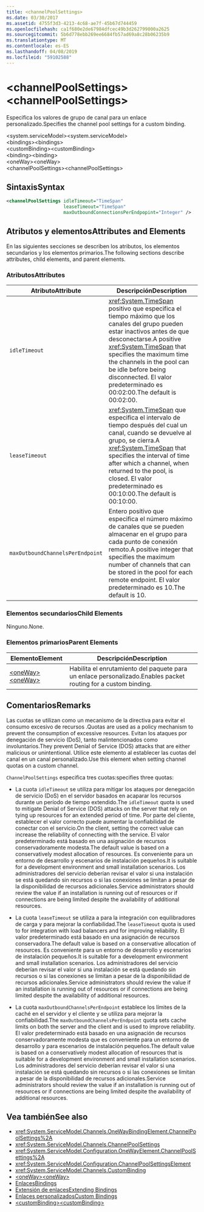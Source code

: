 ```yaml
---
title: <channelPoolSettings>
ms.date: 03/30/2017
ms.assetid: 4755f3d3-4213-4c68-ae7f-45b67d744459
ms.openlocfilehash: ca1f680e2de67984dfcec49b3d262799000a2625
ms.sourcegitcommit: 5b6d778ebb269ee6684fb57ad69a8c28b06235b9
ms.translationtype: MT
ms.contentlocale: es-ES
ms.lasthandoff: 04/08/2019
ms.locfileid: "59102588"
---
```

# <a name="channelpoolsettings"></a><span data-ttu-id="ee06e-101">\<channelPoolSettings></span><span class="sxs-lookup"><span data-stu-id="ee06e-101">\<channelPoolSettings></span></span>
<span data-ttu-id="ee06e-102">Especifica los valores de grupo de canal para un enlace personalizado.</span><span class="sxs-lookup"><span data-stu-id="ee06e-102">Specifies the channel pool settings for a custom binding.</span></span>  
  
 <span data-ttu-id="ee06e-103">\<system.serviceModel></span><span class="sxs-lookup"><span data-stu-id="ee06e-103">\<system.serviceModel></span></span>  
<span data-ttu-id="ee06e-104">\<bindings></span><span class="sxs-lookup"><span data-stu-id="ee06e-104">\<bindings></span></span>  
<span data-ttu-id="ee06e-105">\<customBinding></span><span class="sxs-lookup"><span data-stu-id="ee06e-105">\<customBinding></span></span>  
<span data-ttu-id="ee06e-106">\<binding></span><span class="sxs-lookup"><span data-stu-id="ee06e-106">\<binding></span></span>  
<span data-ttu-id="ee06e-107">\<oneWay></span><span class="sxs-lookup"><span data-stu-id="ee06e-107">\<oneWay></span></span>  
<span data-ttu-id="ee06e-108">\<channelPoolSettings></span><span class="sxs-lookup"><span data-stu-id="ee06e-108">\<channelPoolSettings></span></span>  
  
## <a name="syntax"></a><span data-ttu-id="ee06e-109">Sintaxis</span><span class="sxs-lookup"><span data-stu-id="ee06e-109">Syntax</span></span>  
  
```xml  
<channelPoolSettings idleTimeout="TimeSpan"
                     leaseTimeout="TimeSpan"
                     maxOutboundConnectionsPerEndpopint="Integer" />
```  
  
## <a name="attributes-and-elements"></a><span data-ttu-id="ee06e-110">Atributos y elementos</span><span class="sxs-lookup"><span data-stu-id="ee06e-110">Attributes and Elements</span></span>  
 <span data-ttu-id="ee06e-111">En las siguientes secciones se describen los atributos, los elementos secundarios y los elementos primarios.</span><span class="sxs-lookup"><span data-stu-id="ee06e-111">The following sections describe attributes, child elements, and parent elements.</span></span>  
  
### <a name="attributes"></a><span data-ttu-id="ee06e-112">Atributos</span><span class="sxs-lookup"><span data-stu-id="ee06e-112">Attributes</span></span>  
  
|<span data-ttu-id="ee06e-113">Atributo</span><span class="sxs-lookup"><span data-stu-id="ee06e-113">Attribute</span></span>|<span data-ttu-id="ee06e-114">Descripción</span><span class="sxs-lookup"><span data-stu-id="ee06e-114">Description</span></span>|  
|---------------|-----------------|  
|`idleTimeout`|<span data-ttu-id="ee06e-115"><xref:System.TimeSpan> positivo que especifica el tiempo máximo que los canales del grupo pueden estar inactivos antes de que desconectarse.</span><span class="sxs-lookup"><span data-stu-id="ee06e-115">A positive <xref:System.TimeSpan> that specifies the maximum time the channels in the pool can be idle before being disconnected.</span></span> <span data-ttu-id="ee06e-116">El valor predeterminado es 00:02:00.</span><span class="sxs-lookup"><span data-stu-id="ee06e-116">The default is 00:02:00.</span></span>|  
|`leaseTimeout`|<span data-ttu-id="ee06e-117"><xref:System.TimeSpan> que especifica el intervalo de tiempo después del cual un canal, cuando se devuelve al grupo, se cierra.</span><span class="sxs-lookup"><span data-stu-id="ee06e-117">A <xref:System.TimeSpan> that specifies the interval of time after which a channel, when returned to the pool, is closed.</span></span> <span data-ttu-id="ee06e-118">El valor predeterminado es 00:10:00.</span><span class="sxs-lookup"><span data-stu-id="ee06e-118">The default is 00:10:00.</span></span>|  
|`maxOutboundChannelsPerEndpoint`|<span data-ttu-id="ee06e-119">Entero positivo que especifica el número máximo de canales que se pueden almacenar en el grupo para cada punto de conexión remoto.</span><span class="sxs-lookup"><span data-stu-id="ee06e-119">A positive integer that specifies the maximum number of channels that can be stored in the pool for each remote endpoint.</span></span> <span data-ttu-id="ee06e-120">El valor predeterminado es 10.</span><span class="sxs-lookup"><span data-stu-id="ee06e-120">The default is 10.</span></span>|  
  
### <a name="child-elements"></a><span data-ttu-id="ee06e-121">Elementos secundarios</span><span class="sxs-lookup"><span data-stu-id="ee06e-121">Child Elements</span></span>  
 <span data-ttu-id="ee06e-122">Ninguno.</span><span class="sxs-lookup"><span data-stu-id="ee06e-122">None.</span></span>  
  
### <a name="parent-elements"></a><span data-ttu-id="ee06e-123">Elementos primarios</span><span class="sxs-lookup"><span data-stu-id="ee06e-123">Parent Elements</span></span>  
  
|<span data-ttu-id="ee06e-124">Elemento</span><span class="sxs-lookup"><span data-stu-id="ee06e-124">Element</span></span>|<span data-ttu-id="ee06e-125">Descripción</span><span class="sxs-lookup"><span data-stu-id="ee06e-125">Description</span></span>|  
|-------------|-----------------|  
|[<span data-ttu-id="ee06e-126">\<oneWay></span><span class="sxs-lookup"><span data-stu-id="ee06e-126">\<oneWay></span></span>](../../../../../docs/framework/configure-apps/file-schema/wcf/oneway.md)|<span data-ttu-id="ee06e-127">Habilita el enrutamiento del paquete para un enlace personalizado.</span><span class="sxs-lookup"><span data-stu-id="ee06e-127">Enables packet routing for a custom binding.</span></span>|  
  
## <a name="remarks"></a><span data-ttu-id="ee06e-128">Comentarios</span><span class="sxs-lookup"><span data-stu-id="ee06e-128">Remarks</span></span>  
 <span data-ttu-id="ee06e-129">Las cuotas se utilizan como un mecanismo de la directiva para evitar el consumo excesivo de recursos .</span><span class="sxs-lookup"><span data-stu-id="ee06e-129">Quotas are used as a policy mechanism to prevent the consumption of excessive resources.</span></span> <span data-ttu-id="ee06e-130">Evitan los ataques por denegación de servicio (DoS), tanto malintencionados como involuntarios.</span><span class="sxs-lookup"><span data-stu-id="ee06e-130">They prevent Denial of Service (DOS) attacks that are either malicious or unintentional.</span></span> <span data-ttu-id="ee06e-131">Utilice este elemento al establecer las cuotas del canal en un canal personalizado.</span><span class="sxs-lookup"><span data-stu-id="ee06e-131">Use this element when setting channel quotas on a custom channel.</span></span>  
  
 `ChannelPoolSettings` <span data-ttu-id="ee06e-132">especifica tres cuotas:</span><span class="sxs-lookup"><span data-stu-id="ee06e-132">specifies three quotas:</span></span>  
  
-   <span data-ttu-id="ee06e-133">La cuota `idleTimeout` se utiliza para mitigar los ataques por denegación de servicio (DoS) en el servidor basados en acaparar los recursos durante un período de tiempo extendido.</span><span class="sxs-lookup"><span data-stu-id="ee06e-133">The `idleTimeout` quota is used to mitigate Denial of Service (DOS) attacks on the server that rely on tying up resources for an extended period of time.</span></span> <span data-ttu-id="ee06e-134">Por parte del cliente, establecer el valor correcto puede aumentar la confiabilidad de conectar con el servicio.</span><span class="sxs-lookup"><span data-stu-id="ee06e-134">On the client, setting the correct value can increase the reliability of connecting with the service.</span></span> <span data-ttu-id="ee06e-135">El valor predeterminado está basado en una asignación de recursos conservadoramente modesta.</span><span class="sxs-lookup"><span data-stu-id="ee06e-135">The default value is based on a conservatively modest allocation of resources.</span></span> <span data-ttu-id="ee06e-136">Es conveniente para un entorno de desarrollo y escenarios de instalación pequeños.</span><span class="sxs-lookup"><span data-stu-id="ee06e-136">It is suitable for a development environment and small installation scenarios.</span></span> <span data-ttu-id="ee06e-137">Los administradores del servicio deberían revisar el valor si una instalación se está quedando sin recursos o si las conexiones se limitan a pesar de la disponibilidad de recursos adicionales.</span><span class="sxs-lookup"><span data-stu-id="ee06e-137">Service administrators should review the value if an installation is running out of resources or if connections are being limited despite the availability of additional resources.</span></span>  
  
-   <span data-ttu-id="ee06e-138">La cuota `leaseTimeout` se utiliza a para la integración con equilibradores de carga y para mejorar la confiabilidad.</span><span class="sxs-lookup"><span data-stu-id="ee06e-138">The `leaseTimeout` quota is used to for integration with load balancers and for improving reliability.</span></span> <span data-ttu-id="ee06e-139">El valor predeterminado está basado en una asignación de recursos conservadora.</span><span class="sxs-lookup"><span data-stu-id="ee06e-139">The default value is based on a conservative allocation of resources.</span></span> <span data-ttu-id="ee06e-140">Es conveniente para un entorno de desarrollo y escenarios de instalación pequeños.</span><span class="sxs-lookup"><span data-stu-id="ee06e-140">It is suitable for a development environment and small installation scenarios.</span></span> <span data-ttu-id="ee06e-141">Los administradores del servicio deberían revisar el valor si una instalación se está quedando sin recursos o si las conexiones se limitan a pesar de la disponibilidad de recursos adicionales.</span><span class="sxs-lookup"><span data-stu-id="ee06e-141">Service administrators should review the value if an installation is running out of resources or if connections are being limited despite the availability of additional resources.</span></span>  
  
-   <span data-ttu-id="ee06e-142">La cuota `maxOutboundChannelsPerEndpoint` establece los límites de la caché en el servidor y el cliente y se utiliza para mejorar la confiabilidad.</span><span class="sxs-lookup"><span data-stu-id="ee06e-142">The `maxOutboundChannelsPerEndpoint` quota sets cache limits on both the server and the client and is used to improve reliability.</span></span> <span data-ttu-id="ee06e-143">El valor predeterminado está basado en una asignación de recursos conservadoramente modesta que es conveniente para un entorno de desarrollo y para escenarios de instalación pequeños.</span><span class="sxs-lookup"><span data-stu-id="ee06e-143">The default value is based on a conservatively modest allocation of resources that is suitable for a development environment and small installation scenarios.</span></span> <span data-ttu-id="ee06e-144">Los administradores del servicio deberían revisar el valor si una instalación se está quedando sin recursos o si las conexiones se limitan a pesar de la disponibilidad de recursos adicionales.</span><span class="sxs-lookup"><span data-stu-id="ee06e-144">Service administrators should review the value if an installation is running out of resources or if connections are being limited despite the availability of additional resources.</span></span>  
  
## <a name="see-also"></a><span data-ttu-id="ee06e-145">Vea también</span><span class="sxs-lookup"><span data-stu-id="ee06e-145">See also</span></span>

- <xref:System.ServiceModel.Channels.OneWayBindingElement.ChannelPoolSettings%2A>
- <xref:System.ServiceModel.Channels.ChannelPoolSettings>
- <xref:System.ServiceModel.Configuration.OneWayElement.ChannelPoolSettings%2A>
- <xref:System.ServiceModel.Configuration.ChannelPoolSettingsElement>
- <xref:System.ServiceModel.Channels.CustomBinding>
- [<span data-ttu-id="ee06e-146">\<oneWay></span><span class="sxs-lookup"><span data-stu-id="ee06e-146">\<oneWay></span></span>](../../../../../docs/framework/configure-apps/file-schema/wcf/oneway.md)
- [<span data-ttu-id="ee06e-147">Enlaces</span><span class="sxs-lookup"><span data-stu-id="ee06e-147">Bindings</span></span>](../../../../../docs/framework/wcf/bindings.md)
- [<span data-ttu-id="ee06e-148">Extensión de enlaces</span><span class="sxs-lookup"><span data-stu-id="ee06e-148">Extending Bindings</span></span>](../../../../../docs/framework/wcf/extending/extending-bindings.md)
- [<span data-ttu-id="ee06e-149">Enlaces personalizados</span><span class="sxs-lookup"><span data-stu-id="ee06e-149">Custom Bindings</span></span>](../../../../../docs/framework/wcf/extending/custom-bindings.md)
- [<span data-ttu-id="ee06e-150">\<customBinding></span><span class="sxs-lookup"><span data-stu-id="ee06e-150">\<customBinding></span></span>](../../../../../docs/framework/configure-apps/file-schema/wcf/custombinding.md)
